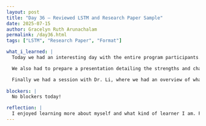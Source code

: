 ```yaml
---
layout: post
title: "Day 36 – Reviewed LSTM and Research Paper Sample"
date: 2025-07-15
author: Gracelyn Ruth Arunachalam
permalink: /day36.html
tags: ["LSTM", "Research Paper", "Format"]

what_i_learned: |
  Today we had an interesting day with the entire program participants. During the cohort connect we were tasked to play a game of bingo, where we had to meet new people in the program and learn something about them. I was able to discover that one person in our group is just like me, they read to themselves when learning. Following this activity, we all had to take two surveys, VARK (Visual, Aural, Read/Write and Kinesthetic) and Myers-Briggs Type Indicator. After taking the first survey, I discovered that I am a multimodal learner, with Aural being my most preferred method of learning. From the Type Test I found out that I am an ENFP (Extraversion, Intuition, Feeling and Perception) and a champion, communicator, charismatic and psychologist. 

  We also had to prepare a presentation detailing the strengths and challenges in our group based on our character types. I found our diversity to be a benefit but also a disadvantage, the fact that we had one type of each learner meant that we may have to learn independantly. 

  Finally we had a session with Dr. Li, where we had an overview of what we have to do for the upcoming days. I was tasked with figuring out why there is a high peak in PM2.5 in 2021, and also using interpolation to see if we get better results after training our model.
  
blockers: |
  No blockers today!

reflection: |
  I enjoyed learning more about myself and what kind of learner I am. Finding out that I'm an introvert shocked me the most, because I always knew myself as an introvert. Furthermore, the session we had with Dr. Li gave me a general idea of what we need to do in the upcoming days.
---
```

